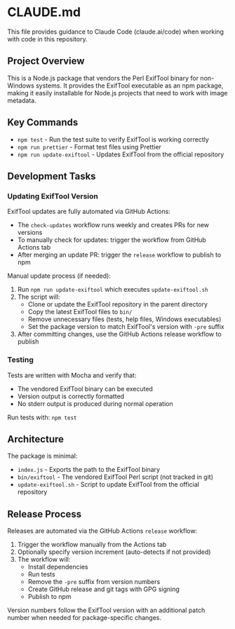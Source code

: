 # CLAUDE.md

This file provides guidance to Claude Code (claude.ai/code) when working with code in this repository.

## Project Overview

This is a Node.js package that vendors the Perl ExifTool binary for non-Windows
systems. It provides the ExifTool executable as an npm package, making it easily
installable for Node.js projects that need to work with image metadata.

## Key Commands

- `npm test` - Run the test suite to verify ExifTool is working correctly
- `npm run prettier` - Format test files using Prettier
- `npm run update-exiftool` - Updates ExifTool from the official repository

## Development Tasks

### Updating ExifTool Version

ExifTool updates are fully automated via GitHub Actions:
- The `check-updates` workflow runs weekly and creates PRs for new versions
- To manually check for updates: trigger the workflow from GitHub Actions tab
- After merging an update PR: trigger the `release` workflow to publish to npm

Manual update process (if needed):
1. Run `npm run update-exiftool` which executes `update-exiftool.sh`
2. The script will:
   - Clone or update the ExifTool repository in the parent directory
   - Copy the latest ExifTool files to `bin/`
   - Remove unnecessary files (tests, help files, Windows executables)
   - Set the package version to match ExifTool's version with `-pre` suffix
3. After committing changes, use the GitHub Actions release workflow to publish

### Testing

Tests are written with Mocha and verify that:
- The vendored ExifTool binary can be executed
- Version output is correctly formatted
- No stderr output is produced during normal operation

Run tests with: `npm test`

## Architecture

The package is minimal:
- `index.js` - Exports the path to the ExifTool binary
- `bin/exiftool` - The vendored ExifTool Perl script (not tracked in git)
- `update-exiftool.sh` - Script to update ExifTool from the official repository

## Release Process

Releases are automated via the GitHub Actions `release` workflow:
1. Trigger the workflow manually from the Actions tab
2. Optionally specify version increment (auto-detects if not provided)
3. The workflow will:
   - Install dependencies
   - Run tests
   - Remove the `-pre` suffix from version numbers
   - Create GitHub release and git tags with GPG signing
   - Publish to npm

Version numbers follow the ExifTool version with an additional patch number when needed for package-specific changes.